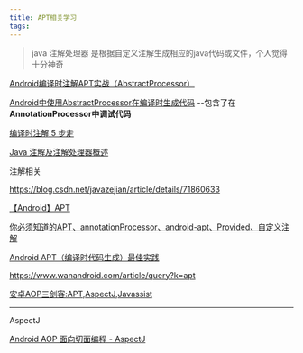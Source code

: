 ```yaml
---
title: APT相关学习
tags:
---
```





> java 注解处理器 是根据自定义注解生成相应的java代码或文件，个人觉得十分神奇



[Android编译时注解APT实战（AbstractProcessor）](https://www.jianshu.com/p/07ef8ba80562)

[Android中使用AbstractProcessor在编译时生成代码](https://blog.csdn.net/industriously/article/details/53932425) --包含了在**AnnotationProcessor中调试代码**

[编译时注解 5 步走](http://fucknmb.com/2017/02/07/%E7%BC%96%E8%AF%91%E6%97%B6%E6%B3%A8%E8%A7%A35%E6%AD%A5%E8%B5%B0/)

[Java 注解及注解处理器概述](https://blog.csdn.net/qq_17250009/article/details/79098891)



注解相关

https://blog.csdn.net/javazejian/article/details/71860633

[【Android】APT](http://www.jcodecraeer.com/a/anzhuokaifa/androidkaifa/2018/0423/9629.html)

[你必须知道的APT、annotationProcessor、android-apt、Provided、自定义注解](https://blog.csdn.net/xx326664162/article/details/68490059)

[Android APT（编译时代码生成）最佳实践](https://joyrun.github.io/2016/07/19/AptHelloWorld/)


https://www.wanandroid.com/article/query?k=apt


[安卓AOP三剑客:APT,AspectJ,Javassist](https://www.jianshu.com/p/dca3e2c8608a)


---

AspectJ


[Android AOP 面向切面编程 - AspectJ](https://blog.csdn.net/xingxtao/article/details/88091814)